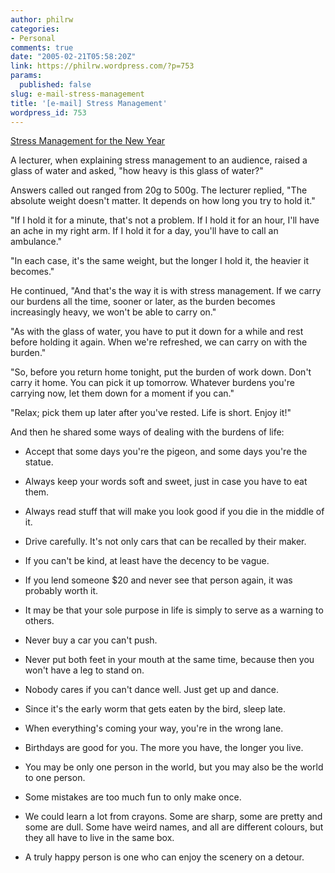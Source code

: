 ```yaml
---
author: philrw
categories:
- Personal
comments: true
date: "2005-02-21T05:58:20Z"
link: https://philrw.wordpress.com/?p=753
params:
  published: false
slug: e-mail-stress-management
title: '[e-mail] Stress Management'
wordpress_id: 753
---
```


<u>Stress Management for the New Year</u>

A lecturer, when explaining stress management to an audience, raised a glass of water and asked, "how heavy is this glass of water?"

Answers called out ranged from 20g to 500g. The lecturer replied, "The absolute weight doesn't matter. It depends on how long you try to hold it."

"If I hold it for a minute, that's not a problem. If I hold it for an hour, I'll have an ache in my right arm. If I hold it for a day, you'll have to call an ambulance."

"In each case, it's the same weight, but the longer I hold it, the heavier it becomes."

He continued, "And that's the way it is with stress management. If we carry our burdens all the time, sooner or later, as the burden becomes increasingly heavy, we won't be able to carry on."

"As with the glass of water, you have to put it down for a while and rest before holding it again. When we're refreshed, we can carry on with the burden."

"So, before you return home tonight, put the burden of work down. Don't carry it home. You can pick it up tomorrow. Whatever burdens you're carrying now, let them down for a moment if you can."

"Relax; pick them up later after you've rested. Life is short. Enjoy it!"

And then he shared some ways of dealing with the burdens of life:

* Accept that some days you're the pigeon, and some days you're the statue.

* Always keep your words soft and sweet, just in case you have to eat them.

* Always read stuff that will make you look good if you die in the middle of it.

* Drive carefully. It's not only cars that can be recalled by their maker.

* If you can't be kind, at least have the decency to be vague.

* If you lend someone $20 and never see that person again, it was probably worth it.

* It may be that your sole purpose in life is simply to serve as a warning to others.

* Never buy a car you can't push.

* Never put both feet in your mouth at the same time, because then you won't have a leg to stand on.

* Nobody cares if you can't dance well.  Just get up and dance.

* Since it's the early worm that gets eaten by the bird, sleep late.

* When everything's coming your way, you're in the wrong lane.

* Birthdays are good for you. The more you have, the longer you live.

* You may be only one person in the world, but you may also be the
world to one person.

* Some mistakes are too much fun to only make once.

* We could learn a lot from crayons. Some are sharp, some are pretty and some are dull. Some have weird names, and all are different colours, but they all have to live in the same box.

* A truly happy person is one who can enjoy the scenery on a detour.
